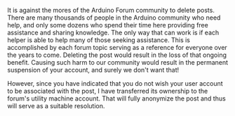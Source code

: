 It is against the mores of the Arduino Forum community to delete posts. There are many thousands of people in the Arduino community who need help, and only some dozens who spend their time here providing free assistance and sharing knowledge. The only way that can work is if each helper is able to help many of those seeking assistance. This is accomplished by each forum topic serving as a reference for everyone over the years to come. Deleting the post would result in the loss of that ongoing benefit. Causing such harm to our community would result in the permanent suspension of your account, and surely we don't want that!

However, since you have indicated that you do not wish your user account to be associated with the post, I have transferred its ownership to the forum's utility machine account. That will fully anonymize the post and thus will serve as a suitable resolution.
